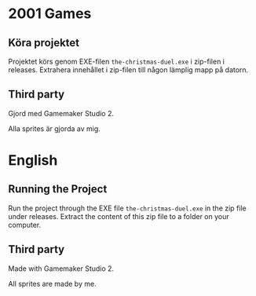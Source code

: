 # 2001 Games

## Köra projektet
Projektet körs genom EXE-filen `the-christmas-duel.exe` i zip-filen i releases.
Extrahera innehållet i zip-filen till någon lämplig mapp på datorn.

## Third party
Gjord med Gamemaker Studio 2.

Alla sprites är gjorda av mig.

# English

## Running the Project
Run the project through the EXE file `the-christmas-duel.exe` in the zip file
under releases. Extract the content of this zip file to a folder on your
computer.

## Third party
Made with Gamemaker Studio 2.

All sprites are made by me.
